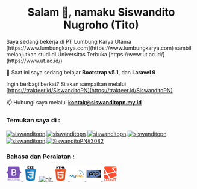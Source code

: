 <h1 align="center">Salam 👋, namaku Siswandito Nugroho (Tito)</h1>
Saya sedang bekerja di PT Lumbung Karya Utama [https://www.lumbungkarya.com](https://www.lumbungkarya.com) sambil melanjutkan studi di Universitas Terbuka [https://www.ut.ac.id/](https://www.ut.ac.id/)

🌱 Saat ini saya sedang belajar **Bootstrap v5.1**, dan **Laravel 9**

Ingin berbagi berkat? Silakan sampaikan melalui [https://trakteer.id/SiswanditoPN](https://trakteer.id/SiswanditoPN)

📫 Hubungi saya melalui **kontak@siswanditopn.my.id**

<h3 align="left">Temukan saya di :</h3>
<p align="left">
  <a href="https://twitter.com/siswanditopn" target="blank">
    <img align="center" src="https://raw.githubusercontent.com/rahuldkjain/github-profile-readme-generator/master/src/images/icons/Social/twitter.svg" alt="siswanditopn" height="30" width="40" />
  </a>
  <a href="https://linkedin.com/in/siswanditopn" target="blank">
    <img align="center" src="https://raw.githubusercontent.com/rahuldkjain/github-profile-readme-generator/master/src/images/icons/Social/linked-in-alt.svg" alt="siswanditopn" height="30" width="40" />
  </a>
  <a href="https://fb.com/siswanditopn" target="blank">
    <img align="center" src="https://raw.githubusercontent.com/rahuldkjain/github-profile-readme-generator/master/src/images/icons/Social/facebook.svg" alt="siswanditopn" height="30" width="40" />
  </a>
  <a href="https://instagram.com/siswanditopn" target="blank">
    <img align="center" src="https://raw.githubusercontent.com/rahuldkjain/github-profile-readme-generator/master/src/images/icons/Social/instagram.svg" alt="siswanditopn" height="30" width="40" />
  </a>
  <a href="https://www.youtube.com/c/siswanditopn" target="blank">
    <img align="center" src="https://raw.githubusercontent.com/rahuldkjain/github-profile-readme-generator/master/src/images/icons/Social/youtube.svg" alt="siswanditopn" height="30" width="40" />
  </a>
  <a href="https://discord.gg/SiswanditoPN#3082" target="blank">
    <img align="center" src="https://raw.githubusercontent.com/rahuldkjain/github-profile-readme-generator/master/src/images/icons/Social/discord.svg" alt="SiswanditoPN#3082" height="30" width="40" />
  </a>
</p>

<h3 align="left">Bahasa dan Peralatan :</h3>
<p align="left">
  <a href="https://getbootstrap.com" target="_blank">
    <img src="https://raw.githubusercontent.com/devicons/devicon/master/icons/bootstrap/bootstrap-plain-wordmark.svg" alt="bootstrap" width="40" height="40"/>
  </a>
  <a href="https://www.w3schools.com/css/" target="_blank">
    <img src="https://raw.githubusercontent.com/devicons/devicon/master/icons/css3/css3-original-wordmark.svg" alt="css3" width="40" height="40"/>
  </a>
  <a href="https://git-scm.com/" target="_blank">
    <img src="https://www.vectorlogo.zone/logos/git-scm/git-scm-icon.svg" alt="git" width="40" height="40"/>
  </a>
  <a href="https://www.w3.org/html/" target="_blank">
    <img src="https://raw.githubusercontent.com/devicons/devicon/master/icons/html5/html5-original-wordmark.svg" alt="html5" width="40" height="40"/>
  </a>
  <a href="https://www.mysql.com/" target="_blank">
    <img src="https://raw.githubusercontent.com/devicons/devicon/master/icons/mysql/mysql-original-wordmark.svg" alt="mysql" width="40" height="40"/>
  </a>
  <a href="https://www.php.net" target="_blank">
    <img src="https://raw.githubusercontent.com/devicons/devicon/master/icons/php/php-original.svg" alt="php" width="40" height="40"/>
  </a>
  <a href="https://laravel.com/" target="_blank">
    <img src="https://raw.githubusercontent.com/devicons/devicon/master/icons/laravel/laravel-plain-wordmark.svg" alt="laravel" width="40" height="40"/>
  </a>
</p>